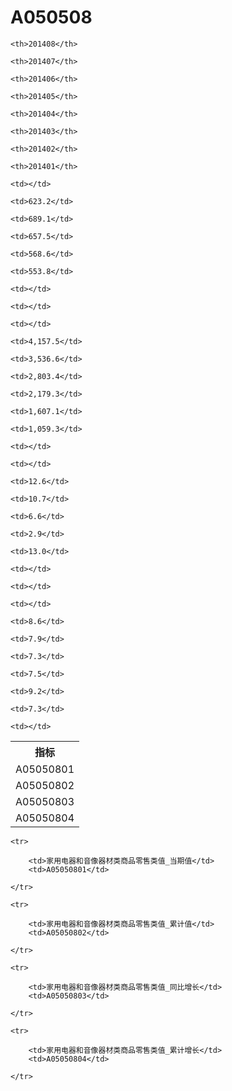 A050508
======


<table>

<tr>
    <th>指标</th>
    
    <th>201408</th>
    
    <th>201407</th>
    
    <th>201406</th>
    
    <th>201405</th>
    
    <th>201404</th>
    
    <th>201403</th>
    
    <th>201402</th>
    
    <th>201401</th>
    
</tr>


<tr>
    <td>A05050801</td>
    
    <td></td>
    
    <td>623.2</td>
    
    <td>689.1</td>
    
    <td>657.5</td>
    
    <td>568.6</td>
    
    <td>553.8</td>
    
    <td></td>
    
    <td></td>
    

</tr>

<tr>
    <td>A05050802</td>
    
    <td></td>
    
    <td>4,157.5</td>
    
    <td>3,536.6</td>
    
    <td>2,803.4</td>
    
    <td>2,179.3</td>
    
    <td>1,607.1</td>
    
    <td>1,059.3</td>
    
    <td></td>
    

</tr>

<tr>
    <td>A05050803</td>
    
    <td></td>
    
    <td>12.6</td>
    
    <td>10.7</td>
    
    <td>6.6</td>
    
    <td>2.9</td>
    
    <td>13.0</td>
    
    <td></td>
    
    <td></td>
    

</tr>

<tr>
    <td>A05050804</td>
    
    <td></td>
    
    <td>8.6</td>
    
    <td>7.9</td>
    
    <td>7.3</td>
    
    <td>7.5</td>
    
    <td>9.2</td>
    
    <td>7.3</td>
    
    <td></td>
    

</tr>


</table>

<table>
    
    <tr>

        <td>家用电器和音像器材类商品零售类值_当期值</td>
        <td>A05050801</td>

    </tr>
    
    <tr>

        <td>家用电器和音像器材类商品零售类值_累计值</td>
        <td>A05050802</td>

    </tr>
    
    <tr>

        <td>家用电器和音像器材类商品零售类值_同比增长</td>
        <td>A05050803</td>

    </tr>
    
    <tr>

        <td>家用电器和音像器材类商品零售类值_累计增长</td>
        <td>A05050804</td>

    </tr>
    
</table>